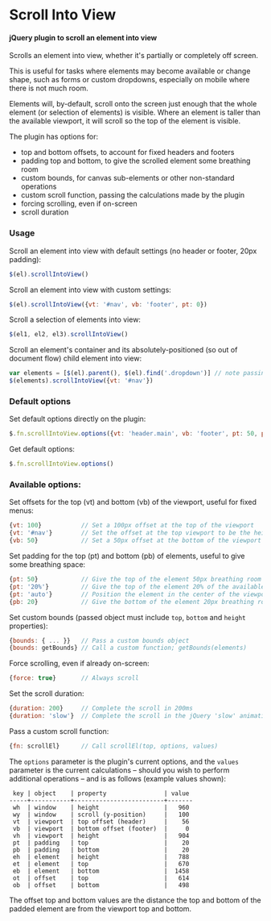 # Scroll Into View

#### jQuery plugin to scroll an element into view

Scrolls an element into view, whether it's partially or completely off screen.

This is useful for tasks where elements may become available or change shape, such as forms or custom dropdowns, especially on mobile where there is not much room.

Elements will, by-default, scroll onto the screen just enough that the whole element (or selection of elements) is visible. Where an element is taller than the available viewport, it will scroll so the top of the element is visible.

The plugin has options for:

 - top and bottom offsets, to account for fixed headers and footers
 - padding top and bottom, to give the scrolled element some breathing room
 - custom bounds, for canvas sub-elements or other non-standard operations
 - custom scroll function, passing the calculations made by the plugin
 - forcing scrolling, even if on-screen
 - scroll duration

### Usage

Scroll an element into view with default settings (no header or footer, 20px padding):

```js
$(el).scrollIntoView()
```

Scroll an element into view with custom settings:

```js
$(el).scrollIntoView({vt: '#nav', vb: 'footer', pt: 0})
```
    
Scroll a selection of elements into view:

```js
$(el1, el2, el3).scrollIntoView()
```

Scroll an element's container and its absolutely-positioned (so out of document flow) child element into view:

```js
var elements = [$(el).parent(), $(el).find('.dropdown')] // note passing of elements as array
$(elements).scrollIntoView({vt: '#nav'})
```
    

### Default options

Set default options directly on the plugin:

```js
$.fn.scrollIntoView.options({vt: 'header.main', vb: 'footer', pt: 50, pb:20})
```

Get default options:

```js
$.fn.scrollIntoView.options()
```

### Available options:

Set offsets for the top (vt) and bottom (vb) of the viewport, useful for fixed menus:

```js
{vt: 100}           // Set a 100px offset at the top of the viewport
{vt: '#nav'}        // Set the offset at the top viewport to be the height of the #nav element
{vb: 50}            // Set a 50px offset at the bottom of the viewport
```

Set padding for the top (pt) and bottom (pb) of elements, useful to give some breathing space:

```js
{pt: 50}            // Give the top of the element 50px breathing room
{pt: '20%'}         // Give the top of the element 20% of the available breathing room
{pt: 'auto'}        // Position the element in the center of the viewport
{pb: 20}            // Give the bottom of the element 20px breathing room
```

Set custom bounds (passed object must include `top`, `bottom` and `height` properties):

```js
{bounds: { ... }}   // Pass a custom bounds object
{bounds: getBounds} // Call a custom function; getBounds(elements)
```

Force scrolling, even if already on-screen:

```js
{force: true}       // Always scroll
```

Set the scroll duration:

```js
{duration: 200}     // Complete the scroll in 200ms
{duration: 'slow'}  // Complete the scroll in the jQuery 'slow' animation duration
```

Pass a custom scroll function:

```js
{fn: scrollEl}      // Call scrollEl(top, options, values)
```



The `options` parameter is the plugin's current options, and the `values` parameter is the current calculations – should you wish to perform additional operations – and is as follows (example values shown):

     key | object    | property                | value
    -----+-----------+-------------------------+-------
     wh  | window    | height                  |   960 
     wy  | window    | scroll (y-position)     |   100 
     vt  | viewport  | top offset (header)     |    56 
     vb  | viewport  | bottom offset (footer)  |     0 
     vh  | viewport  | height                  |   904 
     pt  | padding   | top                     |    20 
     pb  | padding   | bottom                  |    20 
     eh  | element   | height                  |   788 
     et  | element   | top                     |   670 
     eb  | element   | bottom                  |  1458 
     ot  | offset    | top                     |   614 
     ob  | offset    | bottom                  |   498 

The offset top and bottom values are the distance the top and bottom of the padded element are from the viewport top and bottom.
